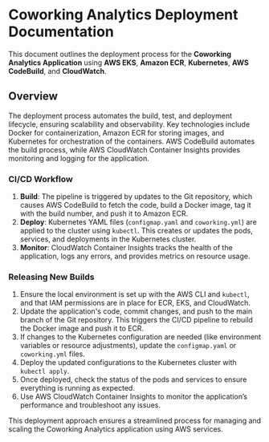 # Coworking Analytics Deployment Documentation

This document outlines the deployment process for the **Coworking Analytics Application** using **AWS EKS**, **Amazon ECR**, **Kubernetes**, **AWS CodeBuild**, and **CloudWatch**.

## Overview

The deployment process automates the build, test, and deployment lifecycle, ensuring scalability and observability. Key technologies include Docker for containerization, Amazon ECR for storing images, and Kubernetes for orchestration of the containers. AWS CodeBuild automates the build process, while AWS CloudWatch Container Insights provides monitoring and logging for the application.

### CI/CD Workflow
1. **Build**: The pipeline is triggered by updates to the Git repository, which causes AWS CodeBuild to fetch the code, build a Docker image, tag it with the build number, and push it to Amazon ECR.
2. **Deploy**: Kubernetes YAML files (`configmap.yaml` and `coworking.yml`) are applied to the cluster using `kubectl`. This creates or updates the pods, services, and deployments in the Kubernetes cluster.
3. **Monitor**: CloudWatch Container Insights tracks the health of the application, logs any errors, and provides metrics on resource usage.

### Releasing New Builds
1. Ensure the local environment is set up with the AWS CLI and `kubectl`, and that IAM permissions are in place for ECR, EKS, and CloudWatch.
2. Update the application's code, commit changes, and push to the main branch of the Git repository. This triggers the CI/CD pipeline to rebuild the Docker image and push it to ECR.
3. If changes to the Kubernetes configuration are needed (like environment variables or resource adjustments), update the `configmap.yaml` or `coworking.yml` files.
4. Deploy the updated configurations to the Kubernetes cluster with `kubectl apply`.
5. Once deployed, check the status of the pods and services to ensure everything is running as expected.
6. Use AWS CloudWatch Container Insights to monitor the application’s performance and troubleshoot any issues.

This deployment approach ensures a streamlined process for managing and scaling the Coworking Analytics application using AWS services.
